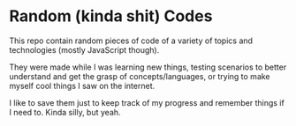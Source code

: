 # Random (kinda shit) Codes

This repo contain random pieces of code of a variety of topics and technologies (mostly JavaScript though).

They were made while I was learning new things, testing scenarios to better understand and get the grasp of concepts/languages, or trying to make myself cool things I saw on the internet.

I like to save them just to keep track of my progress and remember things if I need to. Kinda silly, but yeah. 

